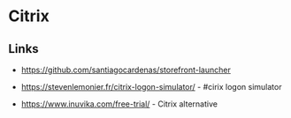 # Citrix


## Links

* https://github.com/santiagocardenas/storefront-launcher
* https://stevenlemonier.fr/citrix-logon-simulator/ -  #cirix logon simulator

* https://www.inuvika.com/free-trial/ - Citrix alternative